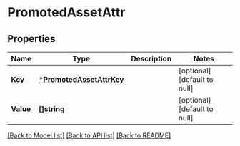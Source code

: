 # PromotedAssetAttr

## Properties
Name | Type | Description | Notes
------------ | ------------- | ------------- | -------------
**Key** | [***PromotedAssetAttrKey**](PromotedAssetAttrKey.md) |  | [optional] [default to null]
**Value** | **[]string** |  | [optional] [default to null]

[[Back to Model list]](../README.md#documentation-for-models) [[Back to API list]](../README.md#documentation-for-api-endpoints) [[Back to README]](../README.md)


